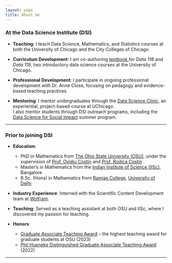 ```yaml
---
layout: page
title: About me
---
```


### At the Data Science Institute (DSI)

- **Teaching**: I teach Data Science, Mathematics, and Statistics courses at both the University of Chicago and the City Colleges of Chicago.

- **Curriculum Development**: I am co-authoring <a href="https://amandakube.github.io/textbook-datascience-1/intro.html" target="_blank">textbook </a> for *Data 118* and *Data 119*, two introductory data science courses at the University of Chicago.

- **Professional Development**: I participate in ongoing professional development with Dr. Anne Close, focusing on pedagogy and evidence-based teaching practices.

- **Mentoring**: I mentor undergraduates through the <a href="https://datascience.uchicago.edu/education/data-science-clinic/" target="_blank">Data Science Clinic</a>, an experiential, project-based course at UChicago.  
  I also mentor students through DSI outreach programs, including the <a href="https://datascience.uchicago.edu/outreach/data-science-for-social-impact-network/summer-experience/" target="_blank">Data Science for Social Impact</a> summer program.

---
### Prior to joining DSI

- **Education**:
  - PhD in Mathematics from <a href="https://math.osu.edu/" target="_blank">The Ohio State University (OSU)</a>, under the supervision of <a href="https://people.math.osu.edu/costin.9/" target="_blank">Prof. Ovidiu Costin</a> and <a href="https://math.osu.edu/people/costin.10" target="_blank">Prof. Rodica Costin</a>
  - Master’s in Mathematics from the <a href="https://math.iisc.ac.in//" target="_blank">Indian Institute of Science (IISc)</a>, Bangalore  
  - B.Sc. (Hons) in Mathematics from <a href="https://ramjas.du.ac.in/college/web/index.php" target="_blank">Ramjas College</a>, <a href="https://www.du.ac.in/" target="_blank">University of Delhi</a>

- **Industry Experience**: Interned with the Scientific Content Development team at <a href="https://www.wolfram.com/?source=nav" target="_blank">Wolfram</a>.

- **Teaching**: Served as a teaching assistant at both OSU and IISc, where I discovered my passion for teaching.

- **Honors**:
  - <a href="https://gradsch.osu.edu/news/2023/03/17/2023-graduate-associate-teaching-award-recipients" target="_blank">Graduate Associate Teaching Award</a> – the highest teaching award for graduate students at OSU (2023)  
  - <a href="https://math.osu.edu/grad/current/graduate-teaching-awards" target="_blank">Phil Hueneke Distinguished Graduate Associate Teaching Award</a> (2022)
    
---
